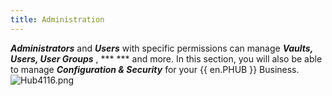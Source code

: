 ```yaml
---
title: Administration
---
```

***Administrators*** and ***Users*** with specific permissions can manage ***Vaults, Users, User Groups*** , ***  *** and more. In this section, you will also be able to manage ***Configuration & Security*** for your {{ en.PHUB }} Business.  
![Hub4116.png](/img/en/hub/Hub4116.png) 